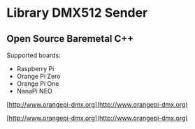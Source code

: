 # Library DMX512 Sender
## Open Source Baremetal C++

Supported boards:

* Raspberry Pi 
* Orange Pi Zero
* Orange Pi One
* NanaPi NEO

[http://www.orangepi-dmx.org](http://www.orangepi-dmx.org)

[http://www.orangepi-dmx.org](http://www.orangepi-dmx.org)
